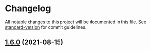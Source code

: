 # Changelog

All notable changes to this project will be documented in this file. See [standard-version](https://github.com/conventional-changelog/standard-version) for commit guidelines.

## [1.6.0](https://github.com/dominickolbe/coins/compare/v1.5.9...v1.6.0) (2021-08-15)
